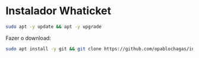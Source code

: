 # Instalador Whaticket

```bash
sudo apt -y update && apt -y upgrade
```

Fazer o download:

```bash
sudo apt install -y git && git clone https://github.com/opablochagas/instalador.git instalador && sudo chmod -R 777 instalador  && cd instalador  && sudo ./install_primaria
```
